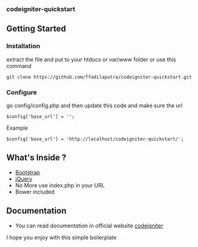 ### codeigniter-quickstart

## Getting Started

### Installation
extract the file and put to your htdocs or var/www folder or use this command
```
git clone https://github.com/ffadilaputra/codeigniter-quickstart.git 
```

### Configure 
go config/config.php and then update this code and make sure the url
```
$config['base_url'] = '';

```
Example
```
$config['base_url'] = 'http://localhost/codeigniter-quickstart/';
```

## What's Inside ?
 - [Bootstrap](http://getbootstrap.com/)
 - [jQuery](https://jquery.com/)
 - No More use index.php in your URL
 - Bower included

## Documentation
 - You can read documentation in official website [codeigniter](https://codeigniter.com/docs)

 I hope you enjoy with this simple boilerplate